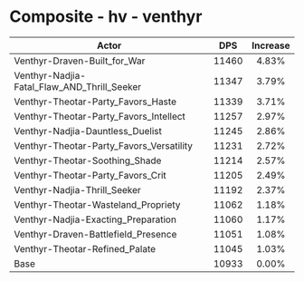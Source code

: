 # Composite - hv - venthyr
| Actor | DPS | Increase |
|---|:---:|:---:|
|Venthyr-Draven-Built_for_War|11460|4.83%|
|Venthyr-Nadjia-Fatal_Flaw_AND_Thrill_Seeker|11347|3.79%|
|Venthyr-Theotar-Party_Favors_Haste|11339|3.71%|
|Venthyr-Theotar-Party_Favors_Intellect|11257|2.97%|
|Venthyr-Nadjia-Dauntless_Duelist|11245|2.86%|
|Venthyr-Theotar-Party_Favors_Versatility|11231|2.72%|
|Venthyr-Theotar-Soothing_Shade|11214|2.57%|
|Venthyr-Theotar-Party_Favors_Crit|11205|2.49%|
|Venthyr-Nadjia-Thrill_Seeker|11192|2.37%|
|Venthyr-Theotar-Wasteland_Propriety|11062|1.18%|
|Venthyr-Nadjia-Exacting_Preparation|11060|1.17%|
|Venthyr-Draven-Battlefield_Presence|11051|1.08%|
|Venthyr-Theotar-Refined_Palate|11045|1.03%|
|Base|10933|0.00%|
